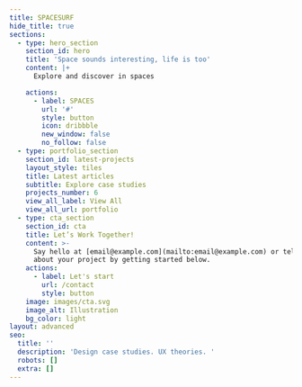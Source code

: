 ```yaml
---
title: SPACESURF
hide_title: true
sections:
  - type: hero_section
    section_id: hero
    title: 'Space sounds interesting, life is too'
    content: |+
      Explore and discover in spaces

    actions:
      - label: SPACES
        url: '#'
        style: button
        icon: dribbble
        new_window: false
        no_follow: false
  - type: portfolio_section
    section_id: latest-projects
    layout_style: tiles
    title: Latest articles
    subtitle: Explore case studies
    projects_number: 6
    view_all_label: View All
    view_all_url: portfolio
  - type: cta_section
    section_id: cta
    title: Let’s Work Together!
    content: >-
      Say hello at [email@example.com](mailto:email@example.com) or tell us more
      about your project by getting started below.
    actions:
      - label: Let's start
        url: /contact
        style: button
    image: images/cta.svg
    image_alt: Illustration
    bg_color: light
layout: advanced
seo:
  title: ''
  description: 'Design case studies. UX theories. '
  robots: []
  extra: []
---
```

